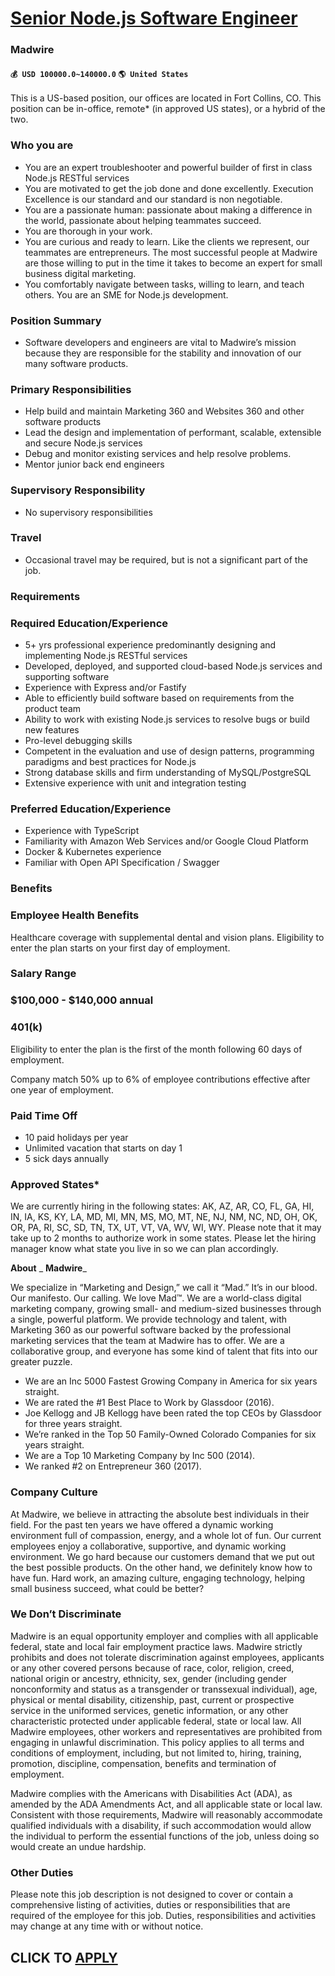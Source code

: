 # [Senior Node.js Software Engineer](https://www.remotewlb.com/apply/senior-node-js-software-engineer)  
### Madwire  
#### `💰 USD 100000.0~140000.0` `🌎 United States`  

This is a US-based position, our offices are located in Fort Collins, CO. This position can be in-office, remote* (in approved US states), or a hybrid of the two.

### Who you are

  * You are an expert troubleshooter and powerful builder of first in class Node.js RESTful services
  * You are motivated to get the job done and done excellently. Execution Excellence is our standard and our standard is non negotiable.
  * You are a passionate human: passionate about making a difference in the world, passionate about helping teammates succeed.
  * You are thorough in your work.
  * You are curious and ready to learn. Like the clients we represent, our teammates are entrepreneurs. The most successful people at Madwire are those willing to put in the time it takes to become an expert for small business digital marketing.
  * You comfortably navigate between tasks, willing to learn, and teach others. You are an SME for Node.js development.

### Position Summary

  * Software developers and engineers are vital to Madwire’s mission because they are responsible for the stability and innovation of our many software products.

### Primary Responsibilities

  * Help build and maintain Marketing 360 and Websites 360 and other software products
  * Lead the design and implementation of performant, scalable, extensible and secure Node.js services
  * Debug and monitor existing services and help resolve problems.
  * Mentor junior back end engineers

### Supervisory Responsibility

  * No supervisory responsibilities

### Travel

  * Occasional travel may be required, but is not a significant part of the job.

### Requirements

### Required Education/Experience

  * 5+ yrs professional experience predominantly designing and implementing Node.js RESTful services
  * Developed, deployed, and supported cloud-based Node.js services and supporting software
  * Experience with Express and/or Fastify
  * Able to efficiently build software based on requirements from the product team
  * Ability to work with existing Node.js services to resolve bugs or build new features
  * Pro-level debugging skills
  * Competent in the evaluation and use of design patterns, programming paradigms and best practices for Node.js
  * Strong database skills and firm understanding of MySQL/PostgreSQL
  * Extensive experience with unit and integration testing

### Preferred Education/Experience

  * Experience with TypeScript
  * Familiarity with Amazon Web Services and/or Google Cloud Platform
  * Docker & Kubernetes experience
  * Familiar with Open API Specification / Swagger

### Benefits

### Employee Health Benefits

Healthcare coverage with supplemental dental and vision plans. Eligibility to enter the plan starts on your first day of employment.

### Salary Range

### $100,000 - $140,000 annual

### 401(k)  

Eligibility to enter the plan is the first of the month following 60 days of employment.

Company match 50% up to 6% of employee contributions effective after one year of employment.

### Paid Time Off  

  * 10 paid holidays per year
  * Unlimited vacation that starts on day 1
  * 5 sick days annually

### Approved States*

We are currently hiring in the following states: AK, AZ, AR, CO, FL, GA, HI, IN, IA, KS, KY, LA, MD, MI, MN, MS, MO, MT, NE, NJ, NM, NC, ND, OH, OK, OR, PA, RI, SC, SD, TN, TX, UT, VT, VA, WV, WI, WY. Please note that it may take up to 2 months to authorize work in some states. Please let the hiring manager know what state you live in so we can plan accordingly.

 **About** _ **Madwire**_

We specialize in “Marketing and Design,” we call it “Mad.” It’s in our blood. Our manifesto. Our calling. We love Mad™. We are a world-class digital marketing company, growing small- and medium-sized businesses through a single, powerful platform. We provide technology and talent, with Marketing 360 as our powerful software backed by the professional marketing services that the team at Madwire has to offer. We are a collaborative group, and everyone has some kind of talent that fits into our greater puzzle.

  * We are an Inc 5000 Fastest Growing Company in America for six years straight.
  * We are rated the #1 Best Place to Work by Glassdoor (2016).
  * Joe Kellogg and JB Kellogg have been rated the top CEOs by Glassdoor for three years straight.
  * We’re ranked in the Top 50 Family-Owned Colorado Companies for six years straight.
  * We are a Top 10 Marketing Company by Inc 500 (2014).
  * We ranked #2 on Entrepreneur 360 (2017).

### Company Culture

At Madwire, we believe in attracting the absolute best individuals in their field. For the past ten years we have offered a dynamic working environment full of compassion, energy, and a whole lot of fun. Our current employees enjoy a collaborative, supportive, and dynamic working environment. We go hard because our customers demand that we put out the best possible products. On the other hand, we definitely know how to have fun. Hard work, an amazing culture, engaging technology, helping small business succeed, what could be better?

### We Don’t Discriminate

Madwire is an equal opportunity employer and complies with all applicable federal, state and local fair employment practice laws. Madwire strictly prohibits and does not tolerate discrimination against employees, applicants or any other covered persons because of race, color, religion, creed, national origin or ancestry, ethnicity, sex, gender (including gender nonconformity and status as a transgender or transsexual individual), age, physical or mental disability, citizenship, past, current or prospective service in the uniformed services, genetic information, or any other characteristic protected under applicable federal, state or local law. All Madwire employees, other workers and representatives are prohibited from engaging in unlawful discrimination. This policy applies to all terms and conditions of employment, including, but not limited to, hiring, training, promotion, discipline, compensation, benefits and termination of employment.

Madwire complies with the Americans with Disabilities Act (ADA), as amended by the ADA Amendments Act, and all applicable state or local law. Consistent with those requirements, Madwire will reasonably accommodate qualified individuals with a disability, if such accommodation would allow the individual to perform the essential functions of the job, unless doing so would create an undue hardship.

### Other Duties

Please note this job description is not designed to cover or contain a comprehensive listing of activities, duties or responsibilities that are required of the employee for this job. Duties, responsibilities and activities may change at any time with or without notice.

  
## CLICK TO [APPLY](https://www.remotewlb.com/apply/senior-node-js-software-engineer)

